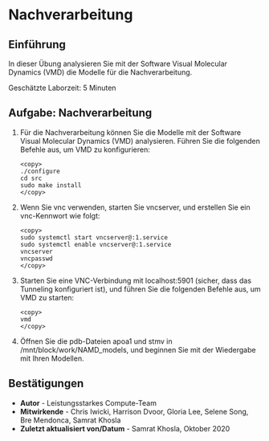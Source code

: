 # Nachverarbeitung

## Einführung

In dieser Übung analysieren Sie mit der Software Visual Molecular Dynamics (VMD) die Modelle für die Nachverarbeitung.

Geschätzte Laborzeit: 5 Minuten

## Aufgabe: Nachverarbeitung

1.  Für die Nachverarbeitung können Sie die Modelle mit der Software Visual Molecular Dynamics (VMD) analysieren. Führen Sie die folgenden Befehle aus, um VMD zu konfigurieren:
    
        <copy>
        ./configure
        cd src
        sudo make install
        </copy>
        
2.  Wenn Sie vnc verwenden, starten Sie vncserver, und erstellen Sie ein vnc-Kennwort wie folgt:
    
        <copy>
        sudo systemctl start vncserver@:1.service
        sudo systemctl enable vncserver@:1.service
        vncserver
        vncpasswd
        </copy>
        
3.  Starten Sie eine VNC-Verbindung mit localhost:5901 (sicher, dass das Tunneling konfiguriert ist), und führen Sie die folgenden Befehle aus, um VMD zu starten:
    
        <copy>
        vmd
        </copy>
        
4.  Öffnen Sie die pdb-Dateien apoa1 und stmv in /mnt/block/work/NAMD\_models, und beginnen Sie mit der Wiedergabe mit Ihren Modellen.
    

## Bestätigungen

*   **Autor** - Leistungsstarkes Compute-Team
*   **Mitwirkende** - Chris Iwicki, Harrison Dvoor, Gloria Lee, Selene Song, Bre Mendonca, Samrat Khosla
*   **Zuletzt aktualisiert von/Datum** - Samrat Khosla, Oktober 2020